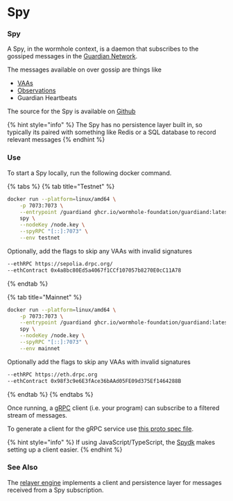 # Spy

### Spy

A Spy, in the wormhole context, is a daemon that subscribes to the gossiped messages in the [Guardian Network](guardian.md).

The messages available on over gossip are things like

* [VAAs](vaa.md)
* [Observations](../reference/glossary.md#observation)
* Guardian Heartbeats

The source for the Spy is available on [Github](https://github.com/wormhole-foundation/wormhole/blob/main/node/cmd/spy/spy.go)

{% hint style="info" %}
The Spy has no persistence layer built in, so typically its paired with something like Redis or a SQL database to record relevant messages
{% endhint %}

### Use

To start a Spy locally, run the following docker command.

{% tabs %}
{% tab title="Testnet" %}
```sh
docker run --platform=linux/amd64 \
    -p 7073:7073 \
    --entrypoint /guardiand ghcr.io/wormhole-foundation/guardiand:latest \
    spy \
    --nodeKey /node.key \
    --spyRPC "[::]:7073" \
    --env testnet
```

Optionally, add the flags to skip any VAAs with invalid signatures

```sh
--ethRPC https://sepolia.drpc.org/
--ethContract 0x4a8bc80Ed5a4067f1CCf107057b8270E0cC11A78
```
{% endtab %}

{% tab title="Mainnet" %}
```sh
docker run --platform=linux/amd64 \
    -p 7073:7073 \
    --entrypoint /guardiand ghcr.io/wormhole-foundation/guardiand:latest \
    spy \
    --nodeKey /node.key \
    --spyRPC "[::]:7073" \
    --env mainnet
```

Optionally add the flags to skip any VAAs with invalid signatures

```sh
--ethRPC https://eth.drpc.org
--ethContract 0x98f3c9e6E3fAce36bAAd05FE09d375Ef1464288B
```
{% endtab %}
{% endtabs %}

Once running, a [gRPC](https://grpc.io/) client (i.e. your program) can subscribe to a filtered stream of messages.

To generate a client for the gRPC service use [this proto spec file](https://github.com/wormhole-foundation/wormhole/blob/main/proto/spy/v1/spy.proto).

{% hint style="info" %}
If using JavaScript/TypeScript, the [Spydk](https://www.npmjs.com/package/@certusone/wormhole-spydk) makes setting up a client easier.
{% endhint %}

### See Also

The [relayer engine](https://github.com/wormhole-foundation/relayer-engine) implements a client and persistence layer for messages received from a Spy subscription.
